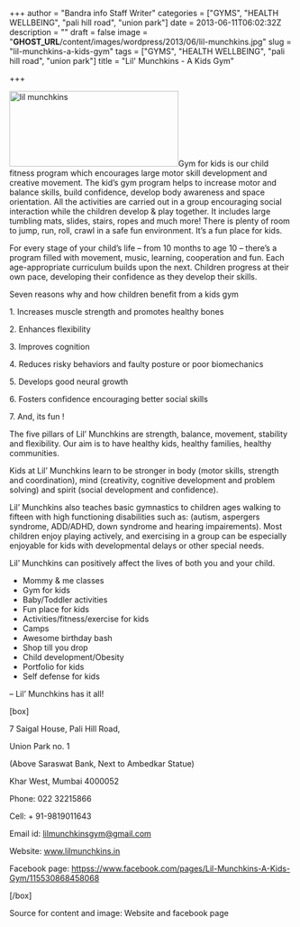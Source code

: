 +++
author = "Bandra info Staff Writer"
categories = ["GYMS", "HEALTH WELLBEING", "pali hill road", "union park"]
date = 2013-06-11T06:02:32Z
description = ""
draft = false
image = "__GHOST_URL__/content/images/wordpress/2013/06/lil-munchkins.jpg"
slug = "lil-munchkins-a-kids-gym"
tags = ["GYMS", "HEALTH WELLBEING", "pali hill road", "union park"]
title = "Lil' Munchkins - A Kids Gym"

+++


<p><a href="https://i0.wp.com/bandra.info/wp-content/uploads/2013/06/lil-munchkins.jpg?ssl=1"><img loading="lazy" class="size-medium wp-image-3054 alignright" alt="lil munchkins" src="https://i0.wp.com/bandra.info/wp-content/uploads/2013/06/lil-munchkins.jpg?resize=300%2C134&#038;ssl=1" width="300" height="134" srcset="https://i0.wp.com/bandra.info/wp-content/uploads/2013/06/lil-munchkins.jpg?resize=300%2C134&amp;ssl=1 300w, https://i0.wp.com/bandra.info/wp-content/uploads/2013/06/lil-munchkins.jpg?w=356&amp;ssl=1 356w" sizes="(max-width: 300px) 100vw, 300px" data-recalc-dims="1" /></a>Gym for kids is our child fitness program which encourages large motor skill development and creative movement. The kid’s gym program helps to increase motor and balance skills, build confidence, develop body awareness and space orientation. All the activities are carried out in a group encouraging social interaction while the children develop &amp; play together. It includes large tumbling mats, slides, stairs, ropes and much more! There is plenty of room to jump, run, roll, crawl in a safe fun environment. It’s a fun place for kids.</p>
<p>For every stage of your child’s life – from 10 months to age 10 – there’s a program filled with movement, music, learning, cooperation and fun. Each age-appropriate curriculum builds upon the next. Children progress at their own pace, developing their confidence as they develop their skills.</p>
<p>Seven reasons why and how children benefit from a kids gym</p>
<p>1. Increases muscle strength and promotes healthy bones</p>
<p>2. Enhances flexibility</p>
<p>3. Improves cognition</p>
<p>4. Reduces risky behaviors and faulty posture or poor biomechanics</p>
<p>5. Develops good neural growth</p>
<p>6. Fosters confidence encouraging better social skills</p>
<p>7. And, its fun !</p>
<p>The five pillars of Lil’ Munchkins are strength, balance, movement, stability and flexibility. Our aim is to have healthy kids, healthy families, healthy communities.</p>
<p>Kids at Lil&#8217; Munchkins learn to be stronger in body (motor skills, strength and coordination), mind (creativity, cognitive development and problem solving) and spirit (social development and confidence).</p>
<p>Lil’ Munchkins also teaches basic gymnastics to children ages walking to fifteen with high functioning disabilities such as: (autism, aspergers syndrome, ADD/ADHD, down syndrome and hearing impairements). Most children enjoy playing actively, and exercising in a group can be especially enjoyable for kids with developmental delays or other special needs.</p>
<p>Lil&#8217; Munchkins can positively affect the lives of both you and your child.</p>
<ul>
<li>Mommy &amp; me classes</li>
<li>Gym for kids</li>
<li>Baby/Toddler activities</li>
<li>Fun place for kids</li>
<li>Activities/fitness/exercise for kids</li>
<li>Camps</li>
<li>Awesome birthday bash</li>
<li>Shop till you drop</li>
<li>Child development/Obesity</li>
<li>Portfolio for kids</li>
<li>Self defense for kids</li>
</ul>
<p>&#8211; Lil&#8217; Munchkins has it all!</p>
<p>[box]</p>
<p>7 Saigal House, Pali Hill Road,</p>
<p>Union Park no. 1</p>
<p>(Above Saraswat Bank, Next to Ambedkar Statue)</p>
<p>Khar West, Mumbai 4000052</p>
<p>Phone: 022 32215866</p>
<p>Cell: + 91-9819011643</p>
<p>Email id: <a href="mailto:lilmunchkinsgym@gmail.com">lilmunchkinsgym@gmail.com</a></p>
<p>Website: <a href="https://www.lilmunchkins.in/">www.lilmunchkins.in</a></p>
<p>Facebook page: <a href="httpss://www.facebook.com/pages/Lil-Munchkins-A-Kids-Gym/115530868458068">httpss://www.facebook.com/pages/Lil-Munchkins-A-Kids-Gym/115530868458068</a></p>
<p>[/box]</p>
<p>Source for content and image: Website and facebook page</p>




